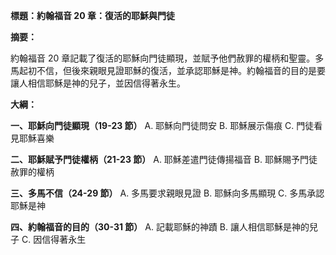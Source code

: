 **標題：約翰福音 20 章：復活的耶穌與門徒**

**摘要：**

約翰福音 20 章記載了復活的耶穌向門徒顯現，並賦予他們赦罪的權柄和聖靈。多馬起初不信，但後來親眼見證耶穌的復活，並承認耶穌是神。約翰福音的目的是要讓人相信耶穌是神的兒子，並因信得著永生。

**大綱：**

**一、耶穌向門徒顯現（19-23 節）**
    A. 耶穌向門徒問安
    B. 耶穌展示傷痕
    C. 門徒看見耶穌喜樂

**二、耶穌賦予門徒權柄（21-23 節）**
    A. 耶穌差遣門徒傳揚福音
    B. 耶穌賜予門徒赦罪的權柄

**三、多馬不信（24-29 節）**
    A. 多馬要求親眼見證
    B. 耶穌向多馬顯現
    C. 多馬承認耶穌是神

**四、約翰福音的目的（30-31 節）**
    A. 記載耶穌的神蹟
    B. 讓人相信耶穌是神的兒子
    C. 因信得著永生